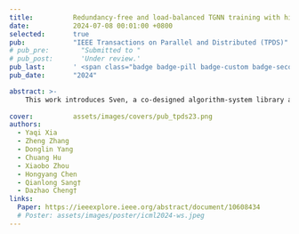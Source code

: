 ```yaml
---
title:          Redundancy-free and load-balanced TGNN training with hierarchical pipeline parallelism
date:           2024-07-08 00:01:00 +0800
selected:       true
pub:            "IEEE Transactions on Parallel and Distributed (TPDS)"
# pub_pre:        "Submitted to "
# pub_post:       'Under review.'
pub_last:       ' <span class="badge badge-pill badge-custom badge-secondary">Journal</span><span class="badge badge-pill badge-custom badge-danger">CCF-A</span>'
pub_date:       "2024"

abstract: >-
    This work introduces Sven, a co-designed algorithm-system library aimed at accelerating TGNN training on a multi-GPU platform.
  
cover:          assets/images/covers/pub_tpds23.png
authors:
  - Yaqi Xia
  - Zheng Zhang
  - Donglin Yang
  - Chuang Hu
  - Xiaobo Zhou
  - Hongyang Chen
  - Qianlong Sang†
  - Dazhao Cheng†
links:
  Paper: https://ieeexplore.ieee.org/abstract/document/10608434
  # Poster: assets/images/poster/icml2024-ws.jpeg
---
```

